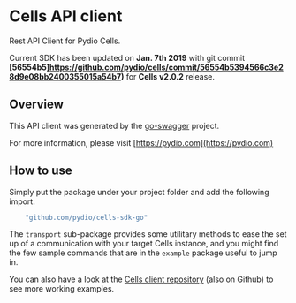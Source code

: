# Cells API client

Rest API Client for Pydio Cells.

Current SDK has been updated on **Jan. 7th 2019** with git commit **[56554b5]https://github.com/pydio/cells/commit/56554b5394566c3e28d9e08bb2400355015a54b7)** for **Cells v2.0.2** release.

## Overview

This API client was generated by the [go-swagger](https://github.com/go-swagger/go-swagger) project.

For more information, please visit [https://pydio.com](https://pydio.com)

## How to use

Simply put the package under your project folder and add the following import:

```go
    "github.com/pydio/cells-sdk-go"
```

The `transport` sub-package provides some utilitary methods to ease the set up of a communication with your target Cells instance, and you might find the few sample commands that are in the `example` package useful to jump in.

You can also have a look at the [Cells client repository](https://github.com/pydio/cells-client) (also on Github) to see more working examples.
